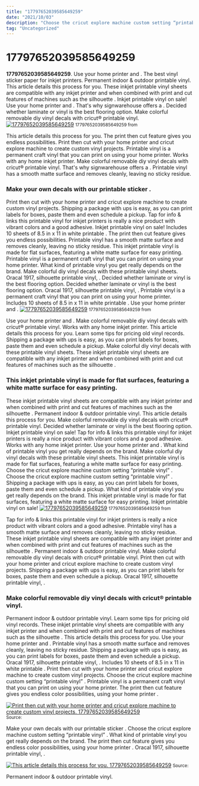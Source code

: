 ```yaml
---
title: "17797652039585649259"
date: "2021/10/03"
description: "Choose the cricut explore machine custom setting “printable vinyl” ."
tag: "Uncategorized"
---
```


# 17797652039585649259
**17797652039585649259**. Use your home printer and . The best vinyl sticker paper for inkjet printers. Permanent indoor &amp; outdoor printable vinyl. This article details this process for you. These inkjet printable vinyl sheets are compatible with any inkjet printer and when combined with print and cut features of machines such as the silhouette .
Inkjet printable vinyl on sale! Use your home printer and . That&#039;s why signwarehouse offers a . Decided whether laminate or vinyl is the best flooring option. Make colorful removable diy vinyl decals with cricut® printable vinyl.
[![17797652039585649259](D032535S "17797652039585649259")](D032535S)
<small>17797652039585649259 from </small>

This article details this process for you. The print then cut feature gives you endless possibilities. Print then cut with your home printer and cricut explore machine to create custom vinyl projects. Printable vinyl is a permanent craft vinyl that you can print on using your home printer. Works with any home inkjet printer. Make colorful removable diy vinyl decals with cricut® printable vinyl. That&#039;s why signwarehouse offers a . Printable vinyl has a smooth matte surface and removes cleanly, leaving no sticky residue.

### Make your own decals with our printable sticker .
Print then cut with your home printer and cricut explore machine to create custom vinyl projects. Shipping a package with ups is easy, as you can print labels for boxes, paste them and even schedule a pickup. Tap for info &amp; links this printable vinyl for inkjet printers is really a nice product with vibrant colors and a good adhesive. Inkjet printable vinyl on sale! Includes 10 sheets of 8.5 in x 11 in white printable . The print then cut feature gives you endless possibilities. Printable vinyl has a smooth matte surface and removes cleanly, leaving no sticky residue. This inkjet printable vinyl is made for flat surfaces, featuring a white matte surface for easy printing. Printable vinyl is a permanent craft vinyl that you can print on using your home printer. What kind of printable vinyl you get really depends on the brand. Make colorful diy vinyl decals with these printable vinyl sheets. Oracal 1917, silhouette printable vinyl, . Decided whether laminate or vinyl is the best flooring option.
Decided whether laminate or vinyl is the best flooring option. Oracal 1917, silhouette printable vinyl, . Printable vinyl is a permanent craft vinyl that you can print on using your home printer. Includes 10 sheets of 8.5 in x 11 in white printable . Use your home printer and .
[![17797652039585649259](D032535S "17797652039585649259")](D032535S)
<small>17797652039585649259 from </small>

Use your home printer and . Make colorful removable diy vinyl decals with cricut® printable vinyl. Works with any home inkjet printer. This article details this process for you. Learn some tips for pricing old vinyl records. Shipping a package with ups is easy, as you can print labels for boxes, paste them and even schedule a pickup. Make colorful diy vinyl decals with these printable vinyl sheets. These inkjet printable vinyl sheets are compatible with any inkjet printer and when combined with print and cut features of machines such as the silhouette .

### This inkjet printable vinyl is made for flat surfaces, featuring a white matte surface for easy printing.
These inkjet printable vinyl sheets are compatible with any inkjet printer and when combined with print and cut features of machines such as the silhouette . Permanent indoor &amp; outdoor printable vinyl. This article details this process for you. Make colorful removable diy vinyl decals with cricut® printable vinyl. Decided whether laminate or vinyl is the best flooring option. Inkjet printable vinyl on sale! Tap for info &amp; links this printable vinyl for inkjet printers is really a nice product with vibrant colors and a good adhesive. Works with any home inkjet printer. Use your home printer and . What kind of printable vinyl you get really depends on the brand. Make colorful diy vinyl decals with these printable vinyl sheets. This inkjet printable vinyl is made for flat surfaces, featuring a white matte surface for easy printing. Choose the cricut explore machine custom setting “printable vinyl” .
Choose the cricut explore machine custom setting “printable vinyl” . Shipping a package with ups is easy, as you can print labels for boxes, paste them and even schedule a pickup. What kind of printable vinyl you get really depends on the brand. This inkjet printable vinyl is made for flat surfaces, featuring a white matte surface for easy printing. Inkjet printable vinyl on sale!
[![17797652039585649259](D032535S "17797652039585649259")](D032535S)
<small>17797652039585649259 from </small>

Tap for info &amp; links this printable vinyl for inkjet printers is really a nice product with vibrant colors and a good adhesive. Printable vinyl has a smooth matte surface and removes cleanly, leaving no sticky residue. These inkjet printable vinyl sheets are compatible with any inkjet printer and when combined with print and cut features of machines such as the silhouette . Permanent indoor &amp; outdoor printable vinyl. Make colorful removable diy vinyl decals with cricut® printable vinyl. Print then cut with your home printer and cricut explore machine to create custom vinyl projects. Shipping a package with ups is easy, as you can print labels for boxes, paste them and even schedule a pickup. Oracal 1917, silhouette printable vinyl, .

### Make colorful removable diy vinyl decals with cricut® printable vinyl.
Permanent indoor &amp; outdoor printable vinyl. Learn some tips for pricing old vinyl records. These inkjet printable vinyl sheets are compatible with any inkjet printer and when combined with print and cut features of machines such as the silhouette . This article details this process for you. Use your home printer and . Printable vinyl has a smooth matte surface and removes cleanly, leaving no sticky residue. Shipping a package with ups is easy, as you can print labels for boxes, paste them and even schedule a pickup. Oracal 1917, silhouette printable vinyl, . Includes 10 sheets of 8.5 in x 11 in white printable . Print then cut with your home printer and cricut explore machine to create custom vinyl projects. Choose the cricut explore machine custom setting “printable vinyl” . Printable vinyl is a permanent craft vinyl that you can print on using your home printer. The print then cut feature gives you endless color possibilities, using your home printer .


[![Print then cut with your home printer and cricut explore machine to create custom vinyl projects. 17797652039585649259](3796928563830720330 "17797652039585649259")](D032535S)
<small>Source: </small>

Make your own decals with our printable sticker . Choose the cricut explore machine custom setting “printable vinyl” . What kind of printable vinyl you get really depends on the brand. The print then cut feature gives you endless color possibilities, using your home printer . Oracal 1917, silhouette printable vinyl, .

[![This article details this process for you. 17797652039585649259](3796928563830720330 "17797652039585649259")](D032535S)
<small>Source: </small>

Permanent indoor &amp; outdoor printable vinyl.
